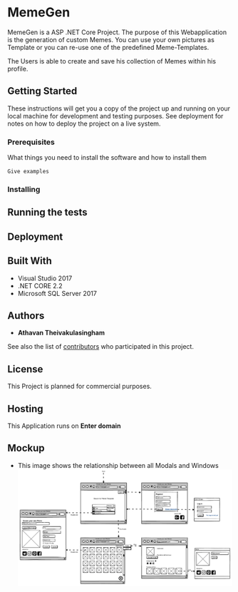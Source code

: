 
# MemeGen

MemeGen is a ASP .NET Core Project. The purpose of this Webapplication is the generation of custom Memes. You can use your own pictures as Template or you can re-use one of the predefined Meme-Templates.  

The Users is able to create and save his collection of Memes within his profile.

## Getting Started

These instructions will get you a copy of the project up and running on your local machine for development and testing purposes. See deployment for notes on how to deploy the project on a live system.

### Prerequisites

What things you need to install the software and how to install them

```
Give examples
```

### Installing

## Running the tests

## Deployment

## Built With

- Visual Studio 2017
- .NET CORE 2.2
- Microsoft SQL Server 2017

## Authors

* **Athavan Theivakulasingham**

See also the list of [contributors](https://github.com/Athiiii/MemeGen/contributors) who participated in this project.

## License
This Project is planned for commercial purposes.

## Hosting
This Application runs on **Enter domain**

## Mockup

* This image shows the relationship between all Modals and Windows 
![Alt text](documentation/mockup.png?raw=true "Title")
